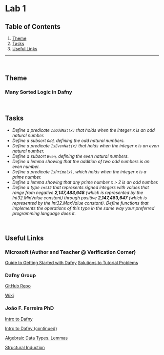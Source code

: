 # Lab 1

## Table of Contents

1. [Theme](#theme)
2. [Tasks](#tasks)
3. [Useful Links](#useful-links)

<hr><br>

## Theme

### Many Sorted Logic in Dafny

<br>

## Tasks

- _Define a predicate `IsOddNat(x)` that holds when the integer x is an odd
  natural number._
- _Define a subsort `Odd`, defining the odd natural numbers._
- _Define a predicate `IsEvenNat(x)` that holds when the integer x is an even
  natural number._
- _Define a subsort `Even`, defining the even natural numbers._
- _Define a lemma showing that the addition of two odd numbers is an even
  number._
- _Define a predicate `IsPrime(x)`, which holds when the integer x is a prime
  number._
- _Define a lemma showing that any prime number x > 2 is an odd number._
- _Define a type `int32` that represents signed integers with values that range
  from negative **2,147,483,648** (which is represented by the Int32.MinValue
  constant) through positive **2,147,483,647** (which is represented by the Int32.MaxValue constant). Define functions that implements the operations of this type in the same way your preferred programming language does it._

<br>

## Useful Links

### Microsoft (Author and Teacher @ Verification Corner)

[Guide to Getting Started with Dafny](https://www.microsoft.com/en-us/research/wp-content/uploads/2016/12/krml220.pdf)
[Solutions to Tutorial Problems](https://github.com/bor0/dafny-tutorial)

### Dafny Group

[GitHub Repo](https://github.com/dafny-lang/dafny)

[Wiki](https://github.com/dafny-lang/dafny/wiki)

### João F. Ferreira PhD

[Intro to Dafny](https://web.tecnico.ulisboa.pt/~joaofernandoferreira/1920/SoftSpec/06-dafny.html#/)

[Intro to Dafny (continued)](https://web.tecnico.ulisboa.pt/~joaofernandoferreira/1920/SoftSpec/07-dafny.html#/)

[Algebraic Data Types. Lemmas](https://web.tecnico.ulisboa.pt/~joaofernandoferreira/1920/SoftSpec/08-dafny.html#/)

[Structural Induction](https://web.tecnico.ulisboa.pt/~joaofernandoferreira/1920/SoftSpec/09-dafny.html#/)
